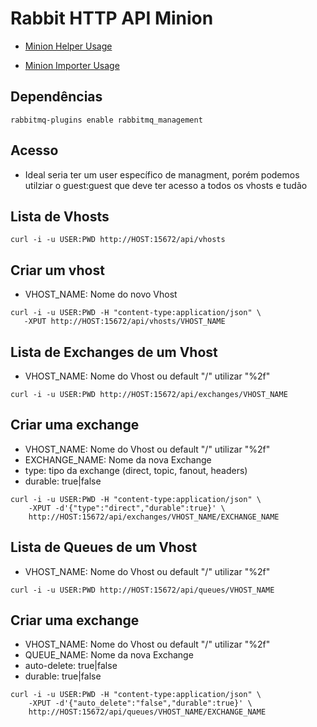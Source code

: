 # Rabbit HTTP API Minion

- [Minion Helper Usage](Minion.md)

- [Minion Importer Usage](Minion_Importer.md)

## Dependências

```
rabbitmq-plugins enable rabbitmq_management
```

## Acesso

 - Ideal seria ter um user específico de managment, porém podemos utilziar o
 guest:guest que deve ter acesso a todos os vhosts e tudão


## Lista de Vhosts

```
curl -i -u USER:PWD http://HOST:15672/api/vhosts
```

## Criar um vhost

- VHOST_NAME: Nome do novo Vhost

```
curl -i -u USER:PWD -H "content-type:application/json" \
   -XPUT http://HOST:15672/api/vhosts/VHOST_NAME
```

## Lista de Exchanges de um Vhost

- VHOST_NAME: Nome do Vhost ou default "/" utilizar "%2f"

```
curl -i -u USER:PWD http://HOST:15672/api/exchanges/VHOST_NAME
```

## Criar uma exchange

- VHOST_NAME: Nome do Vhost ou default "/" utilizar "%2f"
- EXCHANGE_NAME: Nome da nova Exchange
- type: tipo da exchange (direct, topic, fanout, headers)
- durable: true|false

```
curl -i -u USER:PWD -H "content-type:application/json" \
    -XPUT -d'{"type":"direct","durable":true}' \
    http://HOST:15672/api/exchanges/VHOST_NAME/EXCHANGE_NAME
```


## Lista de Queues de um Vhost

- VHOST_NAME: Nome do Vhost ou default "/" utilizar "%2f"

```
curl -i -u USER:PWD http://HOST:15672/api/queues/VHOST_NAME
```

## Criar uma exchange

- VHOST_NAME: Nome do Vhost ou default "/" utilizar "%2f"
- QUEUE_NAME: Nome da nova Exchange
- auto-delete: true|false
- durable: true|false

```
curl -i -u USER:PWD -H "content-type:application/json" \
    -XPUT -d'{"auto_delete":"false","durable":true}' \
    http://HOST:15672/api/queues/VHOST_NAME/EXCHANGE_NAME
```